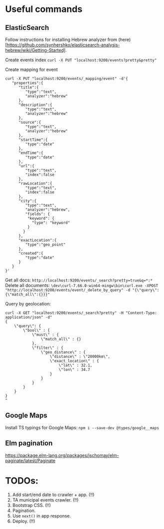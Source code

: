 # Useful commands

## ElasticSearch
Follow instructions for installing Hebrew analyzer from (here)[https://github.com/synhershko/elasticsearch-analysis-hebrew/wiki/Getting-Started]. 
 

Create events index
`curl -X PUT "localhost:9200/events?pretty&pretty"`

Create mapping for event

```
curl -X PUT "localhost:9200/events/_mapping/event" -d'{
   "properties":{
      "title":{
         "type":"text",
         "analyzer":"hebrew"
      },
      "description":{
         "type":"text",
         "analyzer":"hebrew"
      },
      "source":{
         "type":"text",
         "analyzer":"hebrew"
      },
      "startTime":{
         "type":"date"
      },
      "endTime":{
         "type":"date"
      },
      "url":{
         "type":"text",
         "index":false
      },
      "rawLocation":{
         "type":"text",
         "index":false
      },
      "city":{
         "type":"text",
         "analyzer":"hebrew",
         "fields": {
          "keyword": { 
            "type": "keyword"
          }
        }
      },
      "exactLocation":{
         "type":"geo_point"
      },
      "created":{
         "type":"date"
      }
   }
}'
```

Get all docs: `http://localhost:9200/events/_search?pretty=true&q=*:*` 
Delete all documents: `\dev\curl-7.66.0-win64-mingw\bin\curl.exe -XPOST "http://localhost:9200/events/event/_delete_by_query" -d "{\"query\":{\"match_all\":{}}}"`

Query by geolocation: 
```
curl -X GET "localhost:9200/events/_search?pretty" -H "Content-Type: application/json" -d"
{
    \"query\": {
        \"bool\" : {
            \"must\" : {
                \"match_all\" : {}
            },
            \"filter\" : {
                \"geo_distance\" : {
                    \"distance\" : \"20000km\",
                    \"exact_location\" : {
                        \"lat\" : 32.1,
                        \"lon\" : 34.7
                    }
                }
            }
        }
    }
}
"
```

## Google Maps
Install TS typings for Google Maps: `npm i --save-dev @types/google__maps`

## Elm pagination
https://package.elm-lang.org/packages/jschomay/elm-paginate/latest/Paginate

# TODOs:
1. Add start/end date to crawler + app. (!!)
1. TA municipal events crawler. (!!)
1. Bootstrap CSS. (!!)
1. Pagination.
1. Use `next()` in app response.
1. Deploy. (!!)
